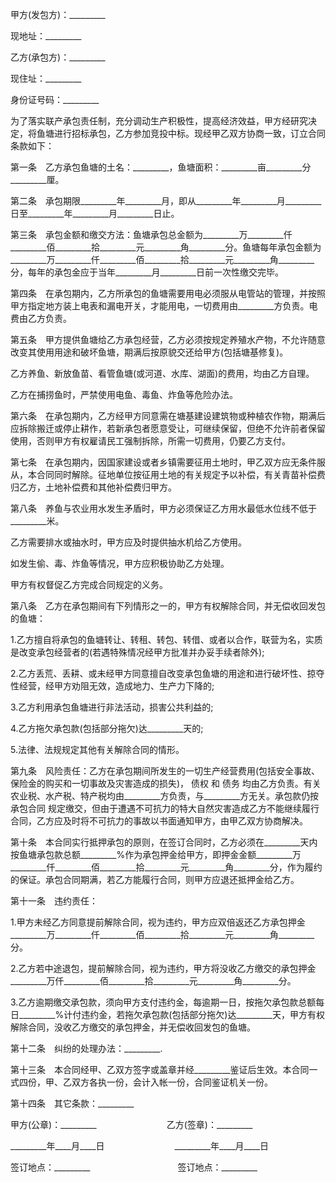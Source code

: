 
 


甲方(发包方)：_________


现地址：_________


乙方(承包方)：_________


现住址：_________


身份证号码：_________


为了落实联产承包责任制，充分调动生产积极性，提高经济效益，甲方经研究决定，将鱼塘进行招标承包，乙方参加竞投中标。现经甲乙双方协商一致，订立合同条款如下：


第一条　乙方承包鱼塘的土名：_________，鱼塘面积：_________亩_________分_________厘。


第二条　承包期限_________年_________月，即从_________年_________月_________日至_________年_________月_________日止。


第三条　承包金额和缴交方法：鱼塘承包总金额为_________万_________仟_________佰_________拾_________元_________角_________分。鱼塘每年承包金额为_________万_________仟_________佰_________拾_________元_________角_________分，每年的承包金应于当年_________月_________日前一次性缴交完毕。


第四条　在承包期内，乙方所承包的鱼塘需要用电必须服从电管站的管理，并按照甲方指定地方装上电表和漏电开关，才能用电，一切费用由_________方负责。电费由乙方负责。


第五条　甲方提供鱼塘给乙方承包经营，乙方必须按规定养殖水产物，不允许随意改变其使用用途和破坏鱼塘，期满后按原貌交还给甲方(包括塘基修复)。


乙方养鱼、新放鱼苗、看管鱼塘(或河道、水库、湖面)的费用，均由乙方自理。


乙方在捕捞鱼时，严禁使用电鱼、毒鱼、炸鱼等危险办法。


第六条　在承包期内，乙方经甲方同意需在塘基建设建筑物或种植农作物，期满后应拆除搬迁或停止耕作，若新承包者愿意受让，可继续保留，但绝不允许前者保留使用，否则甲方有权雇请民工强制拆除，所需一切费用，仍要乙方支付。


第七条　在承包期内，因国家建设或者乡镇需要征用土地时，甲乙双方应无条件服从，本合同同时解除。征地单位按征用土地的有关规定予以补偿，有关青苗补偿费归乙方，土地补偿费和其他补偿费归甲方。


第八条　养鱼与农业用水发生矛盾时，甲方必须保证乙方用水最低水位线不低于_________米。


乙方需要排水或抽水时，甲方应及时提供抽水机给乙方使用。


如发生偷、毒、炸鱼等情况，甲方应积极协助乙方处理。


甲方有权督促乙方完成合同规定的义务。


第八条　乙方在承包期间有下列情形之一的，甲方有权解除合同，并无偿收回发包的鱼塘：


1.乙方擅自将承包的鱼塘转让、转租、转包、转借、或者以合作，联营为名，实质是改变承包经营者的(若遇特殊情况经甲方批准并办妥手续者除外);


2.乙方丢荒、丢耕、或未经甲方同意擅自改变承包鱼塘的用途和进行破坏性、掠夺性经营，经甲方劝阻无效，造成地力、生产力下降的;


3.乙方利用承包鱼塘进行非法活动，损害公共利益的;


4.乙方拖欠承包款(包括部分拖欠)达_________天的;


5.法律、法规规定其他有关解除合同的情形。


第九条　风险责任：乙方在承包期间所发生的一切生产经营费用(包括安全事故、保险金的购买和一切事故及灾害造成的损失)，
债权
和
债务
均由乙方负责。有关农业税、水产税、特产税均由_________方负责，与_________方无关。承包款仍按
承包合同
规定缴交，但由于遭遇不可抗力的特大自然灾害造成乙方不能继续履行合同，乙方应及时将不可抗力的事故以书面通知甲方，由甲乙双方协商解决。


第十条　本合同实行抵押承包的原则，在签订合同时，乙方必须在_________天内按鱼塘承包款总额_________%作为承包押金给甲方，即押金金额_________万_________仟_________佰_________拾_________元_________角_________分，作为履约的保证。承包合同期满，若乙方能履行合同，则甲方应退还抵押金给乙方。


第十一条　违约责任：


1.甲方未经乙方同意提前解除合同，视为违约，甲方应双倍返还乙方承包押金_________万_________仟_________佰_________拾_________元_________角_________分。


2.乙方若中途退包，提前解除合同，视为违约，甲方将没收乙方缴交的承包押金_________万仟_________佰_________拾_________元_________角_________分。


3.乙方逾期缴交承包款，须向甲方支付违约金，每逾期一日，按拖欠承包款总额每日_________%计付违约金，若拖欠承包款(包括部分拖欠)达_________天，甲方有权解除合同，没收乙方缴交的承包押金，并无偿收回发包的鱼塘。


第十二条　纠纷的处理办法：_________.


第十三条　本合同经甲、乙双方签字或盖章并经_________鉴证后生效。本合同一式四份，甲、乙双方各执一份，会计入帐一份，合同鉴证机关一份。


第十四条　其它条款：_________


甲方(公章)：_________　　　　　　　　乙方(签章)：_________


_________年____月____日　　　　　　　　_________年____月____日


签订地点：_________　　　　　　　　　　签订地点：_________
 


 

 
 
 
 
 
  


  
 

  


  


  
 
 
 
 

